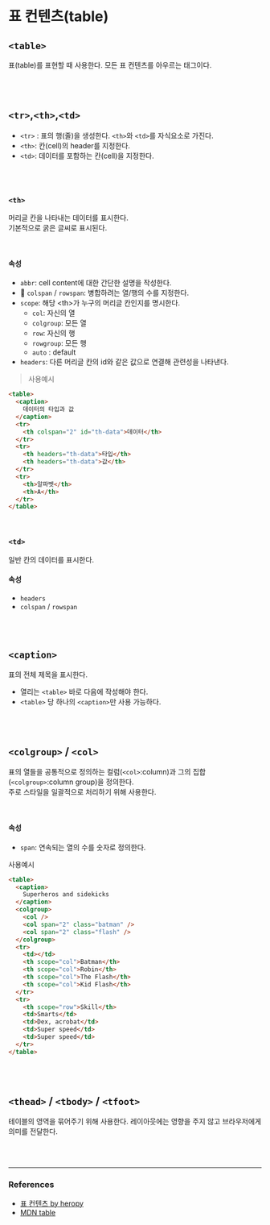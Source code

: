 # 표 컨텐츠(table)

## `<table>`

표(table)를 표현할 때 사용한다.
모든 표 컨텐츠를 아우르는 태그이다.

<br>
<br>

## `<tr>`,`<th>`,`<td>`

- `<tr>` : 표의 행(줄)을 생성한다. `<th>`와 `<td>`를 자식요소로 가진다.
- `<th>`: 칸(cell)의 header를 지정한다.
- `<td>`: 데이터를 포함하는 칸(cell)을 지정한다.

<br>
<br>

### `<th>`

머리글 칸을 나타내는 데이터를 표시한다.<br>
기본적으로 굵은 글씨로 표시된다.

<br>

#### 속성

- `abbr`: cell content에 대한 간단한 설명을 작성한다.
- &#127775; `colspan` / `rowspan`: 병합하려는 열/행의 수를 지정한다.
- `scope`: 해당 &lt;th&gt;가 누구의 머리글 칸인지를 명시한다.
  - `col`: 자신의 열
  - `colgroup`: 모든 열
  - `row`: 자신의 행
  - `rowgroup`: 모든 행
  - `auto` : default
- `headers`: 다른 머리글 칸의 id와 같은 값으로 연결해 관련성을 나타낸다.

> 사용예시

```html
<table>
  <caption>
    데이터의 타입과 값
  </caption>
  <tr>
    <th colspan="2" id="th-data">데이터</th>
  </tr>
  <tr>
    <th headers="th-data">타입</th>
    <th headers="th-data">값</th>
  </tr>
  <tr>
    <th>알파벳</th>
    <th>A</th>
  </tr>
</table>
```

<br>

### `<td>`

일반 칸의 데이터를 표시한다.

#### 속성

- `headers`
- `colspan` / `rowspan`

<br>
<br>

## `<caption>`

표의 전체 제목을 표시한다.

- 열리는 `<table>` 바로 다음에 작성해야 한다.
- `<table>` 당 하나의 `<caption>`만 사용 가능하다.

<br>
<br>

## `<colgroup>` / `<col>`

표의 열들을 공통적으로 정의하는 컬럼(`<col>`:column)과 그의 집합(`<colgroup>`:column group)을 정의한다.<br>
주로 스타일을 일괄적으로 처리하기 위해 사용한다.

<br>

#### 속성

- `span`: 연속되는 열의 수를 숫자로 정의한다.

사용예시

```html
<table>
  <caption>
    Superheros and sidekicks
  </caption>
  <colgroup>
    <col />
    <col span="2" class="batman" />
    <col span="2" class="flash" />
  </colgroup>
  <tr>
    <td></td>
    <th scope="col">Batman</th>
    <th scope="col">Robin</th>
    <th scope="col">The Flash</th>
    <th scope="col">Kid Flash</th>
  </tr>
  <tr>
    <th scope="row">Skill</th>
    <td>Smarts</td>
    <td>Dex, acrobat</td>
    <td>Super speed</td>
    <td>Super speed</td>
  </tr>
</table>
```

<br>
<br>

## `<thead>` / `<tbody>` / `<tfoot>`

테이블의 영역을 묶어주기 위해 사용한다. 레이아웃에는 영향을 주지 않고 브라우저에게 의미를 전달한다.

<br>
<br>

---

### References

- [표 컨텐츠 by heropy](https://heropy.blog/2019/05/26/html-elements/#pyo-kontenceu)
- [MDN table](https://developer.mozilla.org/ko/docs/Web/HTML/Element/table)
